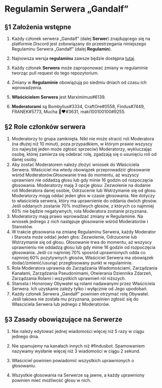 # Regulamin Serwera „Gandalf”

  

## §1 Założenia wstępne

  
1. Każdy członek serwera „Gandalf” (dalej **Serwer**) znajdującego się na platformie Discord jest zobowiązany do przestrzegania niniejszego Regulaminu Serwera „Gandalf” (dalej **Regulamin**).

2.  Najnowsza wersja **regulaminu** zawsze będzie dostępna [tutaj](https://github.com/marximimus/regulamin-gandalfa/blob/main/README.md).

3.  Każdy członek **Serwera** może zaproponować zmiany w regulaminie tworząc pull request do tego repozytorium.

4.  Zmiany w **Regulaminie** obowiązują po siedmiu dniach od czasu ich wprowadzenia.

5.  **Właścicielem Serwera** jest Marximimus#6139.

6.  **Moderatorami** są Bombylius#3334, CraftOre#0558, Findus#7449, FRANEK#5773, Mucha 🌈❤#3631, maki100100100#9255.

## §2 Role członków serwera

1.  Moderatorzy to grupa zamknięta. Nikt nie może stracić roli Moderatora (na dłużej niż 10 minut), poza przypadkiem, w którym prawie wszyscy (co najwyżej jeden może zgłosić sprzeciw) Moderatorzy, wykluczając osobę, której zamierza się odebrać rolę, zgadzają się o usunięciu roli od danej osoby.
2.  Aby zostać Moderatorem należy złożyć wniosek do Właściciela Serwera. Właściciel ma wtedy obowiązek przeprowadzić głosowanie wśród Moderatorów.Głosowanie trwa do momentu, aż wszyscy uprawnieni nie oddadzą głosu lub gdy minie 16 godzin od rozpoczęcia głosowania. Moderatorzy mają 3 opcje głosu: Zezwolenie na dodanie roli Moderatora danej osobie, Odrzucenie lub Wstrzymanie się od głosu. Moderatorzy mogą oddać jeden głos w czasie głosowania. Nie dotyczy to właściciela serwera, który ma uprawnienie do oddania dwóch głosów. Jeśli oddanych zostanie 70% możliwych głosów, z których co najmniej 60% nie będzie negatywnych, rola Moderatora zostanie przyznana.
3.  Moderatorzy mają prawo wprowadzać zmiany w Regulaminie. Na wniosek jednego z nich następuje głosowanie wśród Moderatorów i Starostów.
4.  W trakcie głosowania na zmianę Regulaminu Serwera, każdy Moderator i Starosta może oddać jeden głos: Zezwolenie, Odrzucenie lub Wstrzymanie się od głosu. Głosowanie trwa do momentu, aż wszyscy uprawnieniu nie oddadzą głosu lub gdy minie 16 godzin od rozpoczęcia głosowania. Jeśli co najmniej 70% sposród uprawnionych odda co najmniej 60% pozytywnych głosów, Właściciel Serwera ma obowiązek dodać/zmienić/usunąć przegłosowany punkt w regulaminie. 
5. Rola Moderatora uprawnia do Zarządzania Wiadomościami, Zarządzania Kanałami, Zarządzania Pseudonimami, Otwierania Dziennika Zdarzeń, Zarządzania Rolami i wszystkich uprawnień ról niższych.
5.  Starosta i Honorowy Obywatel są rolami nadawanymi przez Właściciela Serwera. Ich uzyskanie zależy tylko i wyłącznie od Jego upodobań.
6.  Każdy członek Serwera „Gandalf” powinien otrzymać rolę Obywatel. Jeśli takowa nie została mu przyznana, powinien zgłosić się do Własciciela Serwera lub jednego z Moderatorów.

## §3 Zasady obowiązujące na Serwerze
  
1. Nie należy edytować jednej wiadomości więcej niż 5 razy w ciągu jednego dnia.

2. Nie spamujemy na kanałach innych niż #findusbot. Spamowaniem nazywamy wysłanie więcej niż 3 wiadomości w ciągu 2 sekund. 

3. Właściciel powinien powiadomić wszystkich uprawnionych o głosowaniu.

4. Wszystkie głosowania na Serwerze są jawne, a każdy uprawniony powinien mieć możliwość głosu w nich.
